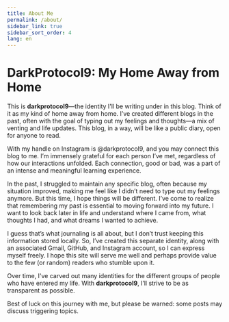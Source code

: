 ```yaml
---
title: About Me
permalink: /about/
sidebar_link: true
sidebar_sort_order: 4
lang: en
---
```


# DarkProtocol9: My Home Away from Home

This is **darkprotocol9**—the identity I'll be writing under in this blog. Think of it as my kind of home away from home. I’ve created different blogs in the past, often with the goal of typing out my feelings and thoughts—a mix of venting and life updates. This blog, in a way, will be like a public diary, open for anyone to read.

With my handle on Instagram is @darkprotocol9, and you may connect this blog to me. I’m immensely grateful for each person I’ve met, regardless of how our interactions unfolded. Each connection, good or bad, was a part of an intense and meaningful learning experience.

In the past, I struggled to maintain any specific blog, often because my situation improved, making me feel like I didn’t need to type out my feelings anymore. But this time, I hope things will be different. I’ve come to realize that remembering my past is essential to moving forward into my future. I want to look back later in life and understand where I came from, what thoughts I had, and what dreams I wanted to achieve.

I guess that’s what journaling is all about, but I don’t trust keeping this information stored locally. So, I’ve created this separate identity, along with an associated Gmail, GitHub, and Instagram account, so I can express myself freely. I hope this site will serve me well and perhaps provide value to the few (or random) readers who stumble upon it.

Over time, I've carved out many identities for the different groups of people who have entered my life. With **darkprotocol9**, I’ll strive to be as transparent as possible. 

Best of luck on this journey with me, but please be warned: some posts may discuss triggering topics.

